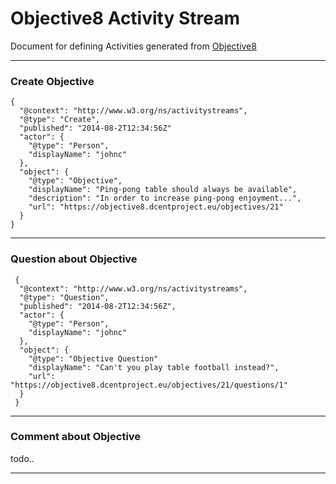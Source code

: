 # Objective8 Activity Stream

Document for defining Activities generated from [Objective8](https://objective8.dcentproject.eu)

---
### Create Objective

```
{
  "@context": "http://www.w3.org/ns/activitystreams",
  "@type": "Create",
  "published": "2014-08-2T12:34:56Z"
  "actor": {
    "@type": "Person",
    "displayName": "johnc"
  },
  "object": {
    "@type": "Objective",
    "displayName": "Ping-pong table should always be available",
    "description": "In order to increase ping-pong enjoyment...",
    "url": "https://objective8.dcentproject.eu/objectives/21"
  }
}
```

---
### Question about Objective

```
 {
  "@context": "http://www.w3.org/ns/activitystreams",
  "@type": "Question",
  "published": "2014-08-2T12:34:56Z",
  "actor": {
    "@type": "Person",
    "displayName": "johnc"
  },
  "object": {
    "@type": "Objective Question"
    "displayName": "Can't you play table football instead?",
    "url": "https://objective8.dcentproject.eu/objectives/21/questions/1"
  }
 }
```

---
### Comment about Objective

todo..

---


